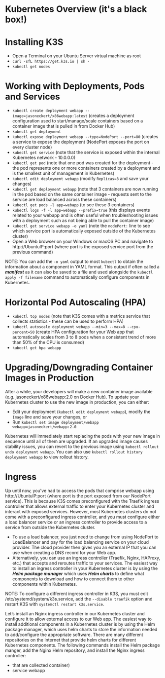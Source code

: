 # Kubernetes Overview (it's a black box!)


# Installing K3S
  - Open a Terminal on your Ubuntu Server virtual machine as root
  - `curl -sfL https://get.k3s.io | sh -` 
  - `kubectl get nodes`

# Working with Deployments, Pods and Services
  - `kubectl create deployment webapp --image=jasoneckert/x86webapp:latest`	(creates a deployment configuration used to start/manage/scale containers based on a container image that is pulled in from Docker Hub)
  - `kubectl get deployment`
  - `kubectl expose deployment webapp --type=NodePort --port=80` (creates a service to expose the deployment (NodePort exposes the port on every cluster node)
  - `kubectl get service` (note that the service is exposed within the internal Kubernetes network - 10.0.0.0)
  - `kubectl get pod` (note that one pod was created for the deployment - the pod represents one or more containers created by a deployment and is the smallest unit of management in Kubernetes)
  - `kubectl edit deployment webapp` (modify `Replicas=3` and save your changes)
  - `kubectl get deployment webapp` (note that 3 containers are now running in the pod based on the same container image - requests sent to the service are load balanced across these containers)
  - `kubectl get pods -l app=webapp` (to see these 3 containers)
  - `kubectl logs -f -l app=webapp --prefix=true` (this displays events related to your webapp and is often useful when troubleshooting issues with a deployment such as not being able to pull the container image)
  - `kubectl get service webapp -o yaml` (note the `nodePort:` line to see which service port is automatically exposed outside of the Kubernetes cluster)
  - Open a Web browser on your Windows or macOS PC and navigate to http://UbuntuIP:port (where port is the exposed service port from the previous command)

NOTE: You can add the `-o yaml` output to most `kubectl` to obtain the information about a component in YAML format. This output if often called a ***manifest*** as it can also be saved to a file and used alongside the `kubectl apply -f filename` command to automatically configure components in Kubernetes.

# Horizontal Pod Autoscaling (HPA)
  - `kubectl top nodes` (note that K3S comes with a metrics service that collects statistics - these can be used to perform HPA)
  - `kubectl autoscale deployment webapp --min=3 --max=8 --cpu-percent=50` (create HPA configuration for your Web app that automatically scales from 3 to 8 pods when a consistent trend of more than 50% of the CPU is consumed)
  - `kubectl get hpa webapp` 

# Upgrading/Downgrading Container Images in Production
After a while, your developers will make a new container image available (e.g. jasoneckert/x86webapp:2.0 on Docker Hub). To update your Kubernetes cluster to use the new image in production, you can either:
- Edit your deployment (`kubectl edit deployment webapp`), modify the `Image` line and save your changes, or
- Run `kubectl set image deployment/webapp webapp=jasoneckert/webapp:2.0`

Kubernetes will immediately start replacing the pods with your new image in sequence until all of them are upgraded. If an upgraded image causes stability issues, you can revert to the previous image using `kubectl rollout undo deployment webapp`. You can also use `kubectl rollout history deployment webapp` to view rollout history.

# Ingress
Up until now, you've had to access the pods that comprise webapp using http://UbuntuIP:port (where port is the port exposed from our NodePort service). This is because K3S comes preconfigured with the Traefik ingress controller that allows external traffic to enter your Kubernetes cluster and interact with exposed services. However, most Kubernetes clusters do not come with a preconfigured ingress controller, and you must configure either a load balancer service or an ingress controller to provide access to a service from outside the Kubernetes cluster. 
- To use a load balancer, you just need to change from using NodePort to LoadBalancer and pay for the load balancing service on your cloud provider. The cloud provider then gives you an external IP that you can use when creating a DNS record for your Web app. 
- Alternatively, you can use an ingress controller (Traefik, Nginx, HAProxy, etc.) that accepts and reroutes traffic to your services. The easiest way to install an ingress controller in your Kubernetes cluster is by using the ***Helm package manager*** which uses ***Helm charts*** to define what components to download and how to connect them to other components within Kubernetes.

NOTE: To configure a different ingress controller in K3S, you must edit /etc/systemd/system/k3s.service, add the `--disable traefik` option and restart K3S with `systemctl restart k3s.service`.

Let’s install an Nginx ingress controller in our Kubernetes cluster and configure it to allow external access to our Web app. The easiest way to install additional components in a Kubernetes cluster is by using the Helm package manager, which uses helm charts to store the information needed to add/configure the appropriate software. There are many different repositories on the Internet that provide helm charts for different Kubernetes components. The following commands install the Helm package manger, add the Nginx Helm repository, and install the Nginx ingress controller:

  -  that are collected container)
  -  service webapp
